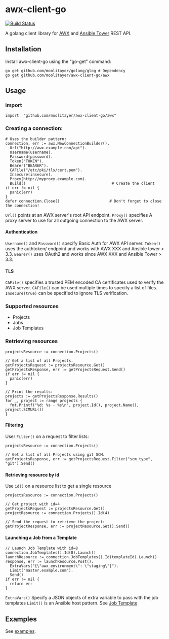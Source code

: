 # awx-client-go

[![Build Status](https://travis-ci.org/moolitayer/awx-client-go.svg?branch=master)](https://travis-ci.org/moolitayer/awx-client-go)

A golang client library for [AWX](https://github.com/ansible/awx) and [Ansible Tower](https://www.ansible.com/products/tower) REST API.

## Installation
Install awx-client-go using the "go-get" command:
```
go get github.com/moolitayer/golang/glog # Dependency
go get github.com/moolitayer/awx-client-go/awx
```

## Usage
### import
```
import 	"github.com/moolitayer/awx-client-go/awx"
```

### Creating a connection:
```
# Uses the builder pattern:
connection, err := awx.NewConnectionBuilder().
  Url("http://awx.example.com/api").
  Username(username).
  Password(password).
  Token("TOKEN").
  Bearer("BEARER").
  CAFile("/etc/pki/tls/cert.pem").
  Insecure(insecure).
  Proxy(http://myproxy.example.com).
  Build()                                      # Create the client
if err != nil {
  panic(err)
}
defer connection.Close()                      # Don't forget to close the connection!
```
`Url()` points at an AWX server's root API endpoint.
`Proxy()` specifies A proxy server to use for all outgoing connection to the AWX server.
#### Authentication
`Username()` and `Password()` specify Basic Auth for AWX API server.
`Token()` uses the authtoken/ endpoint and works with AWX XXX and Ansible tower < 3.3.
`Bearer()` uses OAuth2 and works since AWX XXX and Ansible Tower > 3.3.

#### TLS
`CAFile()` specifies a trusted PEM encoded CA certificates used to verify the AWX server.
`CAFile()` can be used multiple times to specify a list of files.
`Insecure(true)` can be specified to ignore TLS verification.

### Supported resources
- Projects
- Jobs
- Job Templates

### Retrieving resources
```
projectsResource := connection.Projects()

// Get a list of all Projects.
getProjectsRequest := projectsResource.Get()
getProjectsResponse, err := getProjectsRequest.Send()
if err != nil {
  panic(err)
}

// Print the results:
projects := getProjectsResponse.Results()
for _, project := range projects {
  fmt.Printf("%d: %s - %s\n", project.Id(), project.Name(), project.SCMURL())
}
```
#### Filtering
User `Filter()` on a request to filter lists:
```
projectsResource := connection.Projects()

// Get a list of all Projects using git SCM.
getProjectsResponse, err := getProjectsRequest.Filter("scm_type", "git").Send()

```
#### Retrieving resource by id
Use `id()` on a resource list to get a single resource
```
projectsResource := connection.Projects()

// Get project with id=4
getProjectsRequest := projectsResource.Get()
projectResource := connection.Projects().Id(4)

// Send the request to retrieve the project:
getProjectResponse, err := projectResource.Get().Send()
```

#### Launching a Job from a Template
```
// Launch Job Template with id=8
connection.JobTemplates().Id(8).Launch()
launchResource := connection.JobTemplates().Id(templateId).Launch()
response, err := launchResource.Post().
  ExtraVars("{\"awx_environment\": \"staging\"}").
  Limit("master.example.com").
  Send()
if err != nil {
  return err
}
```
`ExtraVars()` Specify a JSON objects of extra variable to pass with the job templates
`Limit()` is an Ansible host pattern.
See [Job Template](http://docs.ansible.com/ansible-tower/latest/html/userguide/job_templates.html)

## Examples

See [examples](examples).
